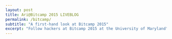 ```yaml
---
layout: post
title: Ari@Bitcamp 2015 LIVEBLOG
permalink: /bitcamp/
subtitle: "A first-hand look at Bitcamp 2015"
excerpt: "Follow hackers at Bitcamp 2015 at the University of Maryland"
---
```


<div id="24lb_thread"></div>
<script type="text/javascript">
(function() {
var lb24 = document.createElement('script'); lb24.type = 'text/javascript'; lb24.id = '24lbScript'; lb24.async = true; lb24.charset="utf-8";
lb24.src = '//v.24liveblog.com/embed/24.js?id=1289372';
(document.getElementsByTagName('head')[0] || document.getElementsByTagName('body')[0]).appendChild(lb24);})();
</script>
